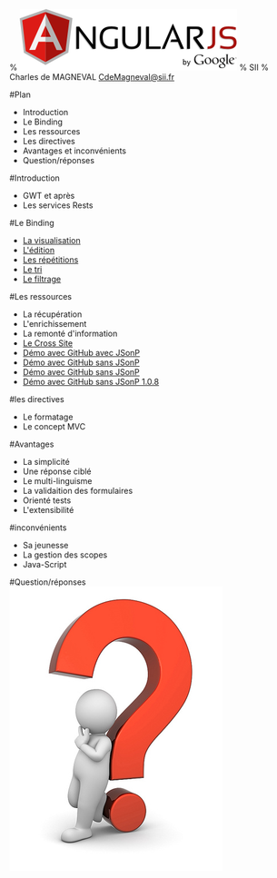 % ![](../images/AngularJS-large.png "AngularJS")
% SII 
% Charles de MAGNEVAL  <CdeMagneval@sii.fr>

#Plan
  
  * Introduction
  * Le Binding
  * Les ressources
  * Les directives
  * Avantages et inconvénients
  * Question/réponses
  
#Introduction
  + GWT et après
  + Les services Rests

#Le Binding
  + [La visualisation](http://plnkr.co/edit/GYDE6mhYT3WweFDCCMYp?p=preview)
  + [L'édition](http://plnkr.co/edit/z5XxZ63iZ0DajUEQZKqZ?p=preview)
  + [Les répétitions]()
  + [Le tri]()
  + [Le filtrage]()

#Les ressources
  + La récupération
  + L'enrichissement
  + La remonté d'information
  + [Le Cross Site](http://run.plnkr.co/QayFu8Gn0Sj5UctI/)
  + [Démo avec GitHub avec JSonP](http://plnkr.co/edit/r8Euj835e4Ua4ZzIL49s?p=preview)
  + [Démo avec GitHub sans JSonP](http://plnkr.co/edit/QCpLRBwlXovxGfu3JOUl?p=preview)
  + [Démo avec GitHub sans JSonP](http://plnkr.co/edit/64s6SqGe4G29RBVdTejn?p=preview)
  + [Démo avec GitHub sans JSonP 1.0.8](http://plnkr.co/edit/Z213FOj68fmdmeDbTkr7?p=preview)

#les directives
  + Le formatage
  + Le concept MVC

#Avantages
  + La simplicité
  + Une réponse ciblé
  + Le multi-linguisme
  + La validaition des formulaires
  + Orienté tests
  + L'extensibilité
  
#inconvénients
  + Sa jeunesse
  + La gestion des scopes
  + Java-Script

#Question/réponses
![](../images/question-mark.jpg "Des Questions")

